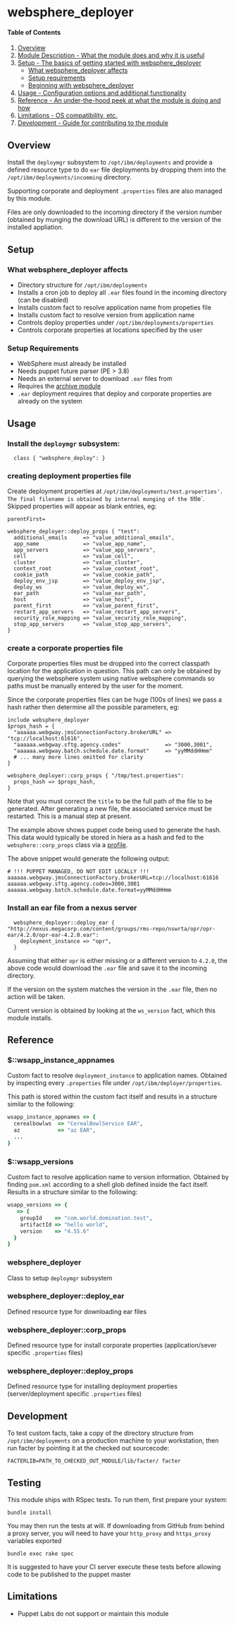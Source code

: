 # websphere_deployer

#### Table of Contents

1. [Overview](#overview)
2. [Module Description - What the module does and why it is useful](#module-description)
3. [Setup - The basics of getting started with websphere_deployer](#setup)
    * [What websphere_deployer affects](#what-websphere_deployer-affects)
    * [Setup requirements](#setup-requirements)
    * [Beginning with websphere_deployer](#beginning-with-websphere_deployer)
4. [Usage - Configuration options and additional functionality](#usage)
5. [Reference - An under-the-hood peek at what the module is doing and how](#reference)
5. [Limitations - OS compatibility, etc.](#limitations)
6. [Development - Guide for contributing to the module](#development)

## Overview

Install the `deploymgr` subsystem to `/opt/ibm/deployments` and provide a 
defined resource type to do `ear` file deployments by dropping them into the
`/opt/ibm/deployments/incomming` directory.

Supporting corporate and deployment `.properties` files are also managed by
this module.

Files are only downloaded to the incoming directory if the version number
(obtained by munging the download URL) is different to the version of the
installed appliation.

## Setup

### What websphere_deployer affects

* Directory structure for `/opt/ibm/deployments`
* Installs a cron job to deploy all `.ear` files found in the incoming
  directory (can be disabled)
* Installs custom fact to resolve application name from propeties file
* Installs custom fact to resolve version from application name
* Controls deploy properties under `/opt/ibm/deployments/properties`
* Controls corporate properties at locations specified by the user

### Setup Requirements

* WebSphere must already be installed
* Needs puppet future parser (PE > 3.8)
* Needs an external server to download `.ear` files from
* Requires the [archive module](https://github.com/puppet-community/puppet-archive)
* `.ear` deployment requires that deploy and corporate properties are already
  on the system

## Usage

### Install the `deploymgr` subsystem:
```puppet
  class { "websphere_deploy": }
```

### creating deployment properties file
Create deployment properties at `/opt/ibm/deployments/test.properties'.  The
final filename is obtained by internal munging of the `title`.  Skipped
properties will appear as blank entries, eg:

```properties
parentFirst=
```

```puppet
websphere_deployer::deploy_props { "test": 
  additional_emails     => "value_additional_emails",
  app_name              => "value_app_name",
  app_servers           => "value_app_servers",
  cell                  => "value_cell",
  cluster               => "value_cluster",
  context_root          => "value_context_root",
  cookie_path           => "value_cookie_path",
  deploy_env_jsp        => "value_deploy_env_jsp",
  deploy_ws             => "value_deploy_ws",
  ear_path              => "value_ear_path",
  host                  => "value_host",
  parent_first          => "value_parent_first",
  restart_app_servers   => "value_restart_app_servers",
  security_role_mapping => "value_security_role_mapping",
  stop_app_servers      => "value_stop_app_servers",
}
```

### create a corporate properties file
Corporate properties files must be dropped into the correct classpath location
for the application in question.  This path can only be obtained by querying 
the websphere system using native websphere commands so paths must be manually
entered by the user for the moment.

Since the corporate properties files can be huge (100s of lines) we pass a hash
rather then determine all the possible parameters, eg:

```puppet
include websphere_deployer
$props_hash = {
  "aaaaaa.webgway.jmsConnectionFactory.brokerURL" => "tcp://localhost:61616",
  "aaaaaa.webgway.sftg.agency.codes"              => "3000,3001",
  "aaaaaa.webgway.batch.schedule.date.format"     => "yyMMddHHmm"
  # ... many more lines omitted for clarity
}

websphere_deployer::corp_props { "/tmp/test.properties":
  props_hash => $props_hash,
}

```
Note that you must correct the `title` to be the full path of the file to be 
generated.  After generating a new file, the associated service must be 
restarted.  This is a manual step at present.  

The example above shows puppet code being used to generate the hash.  This
data would typically be stored in hiera as a hash and fed to the 
`websphere::corp_props` class via a [profile](http://garylarizza.com/blog/2014/02/17/puppet-workflow-part-2/).

The above snippet would generate the following output:
```properties
# !!! PUPPET MANAGED, DO NOT EDIT LOCALLY !!!
aaaaaa.webgway.jmsConnectionFactory.brokerURL=tcp://localhost:61616
aaaaaa.webgway.sftg.agency.codes=3000,3001
aaaaaa.webgway.batch.schedule.date.format=yyMMddHHmm
```

### Install an ear file from a nexus server

```puppet
  websphere_deployer::deploy_ear { "http://nexus.megacorp.com/content/groups/rms-repo/nswrta/opr/opr-ear/4.2.0/opr-ear-4.2.0.ear":
    deployment_instance => "opr",
  }
```

Assuming that either `opr` is either missing or a different version to `4.2.0`,
the above code would download the `.ear` file and save it to the incoming 
directory.

If the version on the system matches the version in the `.ear` file, then no
action will be taken.

Current version is obtained by looking at the `ws_version` fact, which this
module installs.

## Reference

### $::wsapp_instance_appnames
Custom fact to resolve `deployment_instance` to application names.  Obtained
by inspecting every `.properties` file under `/opt/ibm/deployer/properties`.

This path is stored within the custom fact itself and results in a structure
similar to the following:
```ruby
wsapp_instance_appnames => {
  cerealbowlws  => "CerealBowlService EAR",
  az            => "az EAR",
  ...
}
```

### $::wsapp_versions
Custom fact to resolve application name to version information.  Obtained by 
finding `pom.xml` according to a shell glob defined inside the fact itself.
Results in a structure similar to the following:
```ruby 
wsapp_versions => {
   => {
    groupId    => "com.world.domination.test",
    artifactId => "hello world",
    version    => "4.55.6"
  }
}
```

### websphere_deployer
Class to setup `deploymgr` subsystem

### websphere_deployer::deploy_ear
Defined resource type for downloading ear files

### websphere_deployer::corp_props
Defined resource type for install corporate properties (application/sever
specific `.properties` files)

### websphere_deployer::deploy_props
Defined resource type for installing deployment properties (server/deployment
specific `.properties` files)

## Development
To test custom facts, take a copy of the directory structure from
`/opt/ibm/deployments` on a production machine to your workstation, then run
facter by pointing it at the checked out sourcecode:
```shell
FACTERLIB=PATH_TO_CHECKED_OUT_MODULE/lib/facter/ facter
```

## Testing
This module ships with RSpec tests.  To run them, first prepare your system:
```shell
bundle install
```

You may then run the tests at will.  If downloading from GitHub from behind a
proxy server, you will need to have your `http_proxy` and `https_proxy` 
variables exported
```shell
bundle exec rake spec
```

It is suggested to have your CI server execute these tests before allowing code
to be published to the puppet master

## Limitations
* Puppet Labs do not support or maintain this module
